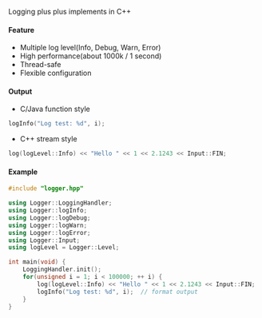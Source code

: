 Logging plus plus implements in C++

#### Feature
- Multiple log level(Info, Debug, Warn, Error)
- High performance(about 1000k / 1 second)
- Thread-safe
- Flexible configuration

#### Output
- C/Java function style
```c++
logInfo("Log test: %d", i);
```
- C++ stream style
```c++
log(logLevel::Info) << "Hello " << 1 << 2.1243 << Input::FIN;
```

#### Example
```c++
#include "logger.hpp"

using Logger::LoggingHandler;
using Logger::logInfo;
using Logger::logDebug;
using Logger::logWarn;
using Logger::logError;
using Logger::Input;
using logLevel = Logger::Level;

int main(void) {
    LoggingHandler.init();
    for(unsigned i = 1; i < 100000; ++ i) {
        log(logLevel::Info) << "Hello " << 1 << 2.1243 << Input::FIN;  // c++ stream style
        logInfo("Log test: %d", i);  // format output
    }
}
```
